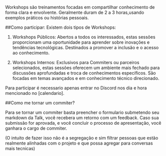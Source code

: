 Workshops são treinamentos focadas em compartilhar conhecimento de forma clara e envolvente. Geralmente duram de 2 a 3 horas,usando exemplos práticos ou histórias pessoais.

##Como participar:
Existem dois tipos de Workshops:

1. Workshops Públicos: Abertos a todos os interessados, estas sessões proporcionam uma oportunidade para aprender sobre inovações e tendências tecnológicas. Destinados a promover a inclusão e o acesso ao conhecimento.

2. Workshops Internos: Exclusivos para Commiters ou parceiros selecionados, estas sessões oferecem um ambiente mais fechado para discussões aprofundadas e troca de conhecimentos específicos. São focadas em temas avançados e em conhecimento técnico direcionado.

Para participar é necessario apenas entrar no Discord nos dia e hora mencionado no [calendario].

##Como me tornar um commiter?

Para se tornar um commiter basta preencher o formulario submetendo seu markdown da Talk, você recebera um retorno com um feedback. Caso sua submissão for aprovada, e você concluir o processo de apresentação, você ganhara o cargo de commiter.

(O intuito de fazer isso não é a segregação e sim filtrar pessoas que estão realmente alinhadas com o projeto e que possa agregar para conversas mais tecnicas)